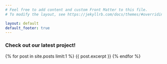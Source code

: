 ```yaml
---
# Feel free to add content and custom Front Matter to this file.
# To modify the layout, see https://jekyllrb.com/docs/themes/#overriding-theme-defaults

layout: default
default_footer: true
---
```

<h3>Check out our latest project!</h3>
{% for post in site.posts limit:1 %}
  {{ post.excerpt }}
{% endfor %}
